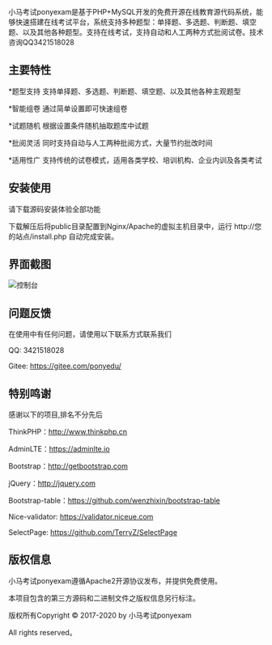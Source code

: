 小马考试ponyexam是基于PHP+MySQL开发的免费开源在线教育源代码系统，能够快速搭建在线考试平台，系统支持多种题型：单择题、多选题、判断题、填空题、以及其他各种题型。支持在线考试，支持自动和人工两种方式批阅试卷。技术咨询QQ3421518028 

## 主要特性

*题型支持 支持单择题、多选题、判断题、填空题、以及其他各种主观题型
    	
*智能组卷 通过简单设置即可快速组卷

*试题随机 根据设置条件随机抽取题库中试题

*批阅灵活 同时支持自动与人工两种批阅方式，大量节约批改时间

*适用性广 支持传统的试卷模式，适用各类学校、培训机构、企业内训及各类考试


## 安装使用

请下载源码安装体验全部功能

下载解压后将public目录配置到Nginx/Apache的虚拟主机目录中，运行 http://您的站点/install.php 自动完成安装。

## 界面截图
![控制台]((https://gitee.com/ponyedu/ponyexam/blob/master/screenshot/admin-dashboard.png) "控制台")

## 问题反馈

在使用中有任何问题，请使用以下联系方式联系我们

QQ: 3421518028

Gitee: https://gitee.com/ponyedu/

## 特别鸣谢

感谢以下的项目,排名不分先后

ThinkPHP：http://www.thinkphp.cn

AdminLTE：https://adminlte.io

Bootstrap：http://getbootstrap.com

jQuery：http://jquery.com

Bootstrap-table：https://github.com/wenzhixin/bootstrap-table

Nice-validator: https://validator.niceue.com

SelectPage: https://github.com/TerryZ/SelectPage


## 版权信息

小马考试ponyexam遵循Apache2开源协议发布，并提供免费使用。

本项目包含的第三方源码和二进制文件之版权信息另行标注。

版权所有Copyright © 2017-2020 by 小马考试ponyexam

All rights reserved。
